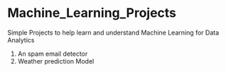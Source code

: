 # Machine_Learning_Projects
Simple Projects to help learn and understand Machine Learning for Data Analytics

1. An spam email detector
2. Weather prediction Model
